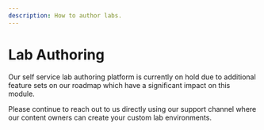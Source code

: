 ```yaml
---
description: How to author labs.
---
```


# Lab Authoring

Our self service lab authoring platform is currently on hold due to additional feature sets on our roadmap which have a significant impact on this module.

Please continue to reach out to us directly using our support channel where our content owners can create your custom lab environments.

